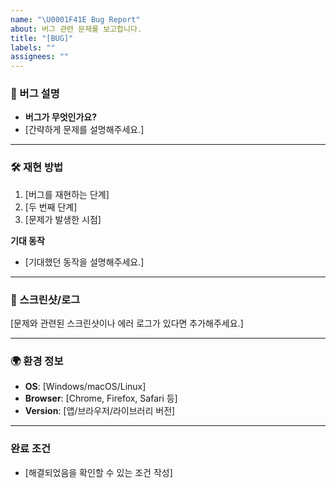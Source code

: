 ```yaml
---
name: "\U0001F41E Bug Report"
about: 버그 관련 문제를 보고합니다.
title: "[BUG]"
labels: ""
assignees: ""
---
```


### 🐞 버그 설명

- **버그가 무엇인가요?**
- [간략하게 문제를 설명해주세요.]

---

### 🛠 재현 방법

1. [버그를 재현하는 단계]
2. [두 번째 단계]
3. [문제가 발생한 시점]

**기대 동작**

- [기대했던 동작을 설명해주세요.]

---

### 📸 스크린샷/로그

[문제와 관련된 스크린샷이나 에러 로그가 있다면 추가해주세요.]

---

### 🌍 환경 정보

- **OS**: [Windows/macOS/Linux]
- **Browser**: [Chrome, Firefox, Safari 등]
- **Version**: [앱/브라우저/라이브러리 버전]

---

### 완료 조건

- [해결되었음을 확인할 수 있는 조건 작성]
